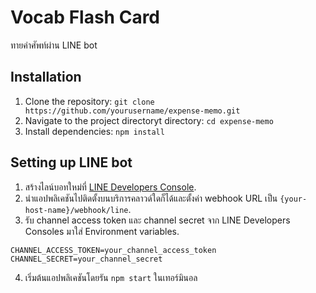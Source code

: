 # Vocab Flash Card

ทายคำศัพท์ผ่าน LINE bot

## Installation

1. Clone the repository: `git clone https://github.com/yourusername/expense-memo.git`
2. Navigate to the project directoryt directory: `cd expense-memo`
3. Install dependencies: `npm install`

## Setting up LINE bot

1. สร้างไลน์บอทใหม่ที่ [LINE Developers Console](https://developers.line.biz/console/).
2. นำแอปพลิเคชันไปติดตั้งบนบริการคลาวด์ใดก็ได้และตั้งค่า webhook URL เป็น `{your-host-name}/webhook/line`.
3. รับ channel access token และ channel secret จาก LINE Developers Consoles มาใส่ Environment variables.
```
CHANNEL_ACCESS_TOKEN=your_channel_access_token
CHANNEL_SECRET=your_channel_secret
```
4. เริ่มต้นแอปพลิเคชันโดยรัน `npm start` ในเทอร์มินอล
